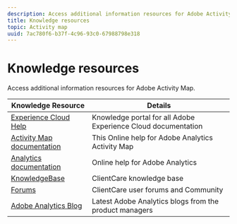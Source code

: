```yaml
---
description: Access additional information resources for Adobe Activity Map.
title: Knowledge resources
topic: Activity map
uuid: 7ac780f6-b37f-4c96-93c0-67988798e318
---
```


# Knowledge resources

Access additional information resources for Adobe Activity Map.

|  Knowledge Resource  | Details  |
|---|---|
|  [Experience Cloud Help](https://helpx.adobe.com/support/experience-cloud.html)  |  Knowledge portal for all Adobe Experience Cloud documentation  |
|  [Activity Map documentation](/help/analyze/activity-map/activity-map.md)  |  This Online help for Adobe Analytics Activity Map  |
|  [Analytics documentation](/help/landing/home.md)  |  Online help for Adobe Analytics  |
|  [KnowledgeBase](https://helpx.adobe.com/support/analytics.html)  |  ClientCare knowledge base  |
|  [Forums](https://forums.adobe.com/community/experience-cloud/analytics-cloud/analytics)  |  ClientCare user forums and Community  |
|  [Adobe Analytics Blog](https://blogs.adobe.com/digitalmarketing/analytics/)  |  Latest Adobe Analytics blogs from the product managers  |
